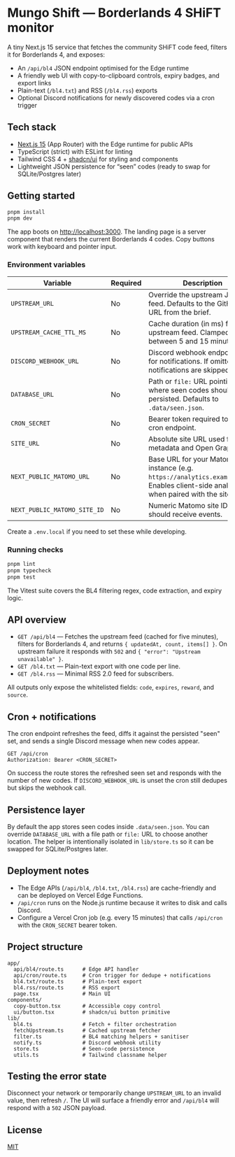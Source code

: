 # Mungo Shift — Borderlands 4 SHiFT monitor

A tiny Next.js 15 service that fetches the community SHiFT code feed, filters it for Borderlands 4, and exposes:

- An `/api/bl4` JSON endpoint optimised for the Edge runtime
- A friendly web UI with copy-to-clipboard controls, expiry badges, and export links
- Plain-text (`/bl4.txt`) and RSS (`/bl4.rss`) exports
- Optional Discord notifications for newly discovered codes via a cron trigger

## Tech stack

- [Next.js 15](https://nextjs.org/) (App Router) with the Edge runtime for public APIs
- TypeScript (strict) with ESLint for linting
- Tailwind CSS 4 + [shadcn/ui](https://ui.shadcn.com/) for styling and components
- Lightweight JSON persistence for “seen” codes (ready to swap for SQLite/Postgres later)

## Getting started

```bash
pnpm install
pnpm dev
```

The app boots on [http://localhost:3000](http://localhost:3000). The landing page is a server component that renders the current Borderlands 4 codes. Copy buttons work with keyboard and pointer input.

### Environment variables

| Variable | Required | Description |
|----------|----------|-------------|
| `UPSTREAM_URL` | No | Override the upstream JSON feed. Defaults to the GitHub raw URL from the brief. |
| `UPSTREAM_CACHE_TTL_MS` | No | Cache duration (in ms) for the upstream feed. Clamped between 5 and 15 minutes. |
| `DISCORD_WEBHOOK_URL` | No | Discord webhook endpoint used for notifications. If omitted, notifications are skipped. |
| `DATABASE_URL` | No | Path or `file:` URL pointing to where seen codes should be persisted. Defaults to `.data/seen.json`. |
| `CRON_SECRET` | No | Bearer token required to call the cron endpoint. |
| `SITE_URL` | No | Absolute site URL used for RSS metadata and Open Graph tags. |
| `NEXT_PUBLIC_MATOMO_URL` | No | Base URL for your Matomo instance (e.g. `https://analytics.example.com`). Enables client-side analytics when paired with the site ID. |
| `NEXT_PUBLIC_MATOMO_SITE_ID` | No | Numeric Matomo site ID that should receive events. |

Create a `.env.local` if you need to set these while developing.

### Running checks

```bash
pnpm lint
pnpm typecheck
pnpm test
```

The Vitest suite covers the BL4 filtering regex, code extraction, and expiry logic.

## API overview

- `GET /api/bl4` — Fetches the upstream feed (cached for five minutes), filters for Borderlands 4, and returns `{ updatedAt, count, items[] }`. On upstream failure it responds with `502` and `{ "error": "Upstream unavailable" }`.
- `GET /bl4.txt` — Plain-text export with one code per line.
- `GET /bl4.rss` — Minimal RSS 2.0 feed for subscribers.

All outputs only expose the whitelisted fields: `code`, `expires`, `reward`, and `source`.

## Cron + notifications

The cron endpoint refreshes the feed, diffs it against the persisted "seen" set, and sends a single Discord message when new codes appear.

```
GET /api/cron
Authorization: Bearer <CRON_SECRET>
```

On success the route stores the refreshed seen set and responds with the number of new codes. If `DISCORD_WEBHOOK_URL` is unset the cron still dedupes but skips the webhook call.

## Persistence layer

By default the app stores seen codes inside `.data/seen.json`. You can override `DATABASE_URL` with a file path or `file:` URL to choose another location. The helper is intentionally isolated in `lib/store.ts` so it can be swapped for SQLite/Postgres later.

## Deployment notes

- The Edge APIs (`/api/bl4`, `/bl4.txt`, `/bl4.rss`) are cache-friendly and can be deployed on Vercel Edge Functions.
- `/api/cron` runs on the Node.js runtime because it writes to disk and calls Discord.
- Configure a Vercel Cron job (e.g. every 15 minutes) that calls `/api/cron` with the `CRON_SECRET` bearer token.

## Project structure

```
app/
  api/bl4/route.ts      # Edge API handler
  api/cron/route.ts     # Cron trigger for dedupe + notifications
  bl4.txt/route.ts      # Plain-text export
  bl4.rss/route.ts      # RSS export
  page.tsx              # Main UI
components/
  copy-button.tsx       # Accessible copy control
  ui/button.tsx         # shadcn/ui button primitive
lib/
  bl4.ts                # Fetch + filter orchestration
  fetchUpstream.ts      # Cached upstream fetcher
  filter.ts             # BL4 matching helpers + sanitiser
  notify.ts             # Discord webhook utility
  store.ts              # Seen-code persistence
  utils.ts              # Tailwind classname helper
```

## Testing the error state

Disconnect your network or temporarily change `UPSTREAM_URL` to an invalid value, then refresh `/`. The UI will surface a friendly error and `/api/bl4` will respond with a `502` JSON payload.

## License

[MIT](./LICENSE)
